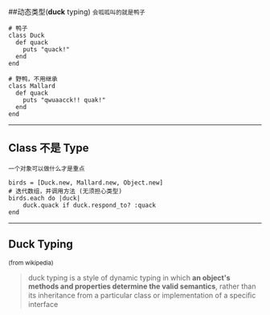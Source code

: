 ##动态类型(**duck** typing)
<small>会呱呱叫的就是鸭子</small>
```
# 鸭子
class Duck
  def quack
    puts "quack!"
  end
end

# 野鸭，不用继承
class Mallard
  def quack
    puts "qwuaacck!! quak!"
  end
end
```

---

## Class 不是 Type

<small>⼀个对象可以做什么才是重点</small>
```
birds = [Duck.new, Mallard.new, Object.new]
# 迭代数组，并调用方法 (无须担心类型)
birds.each do |duck|
    duck.quack if duck.respond_to? :quack
end
```

---

## **Duck** Typing
<small>(from wikipedia)</small>
>duck typing is a style of dynamic typing in 
>which **an object's methods and properties 
>determine the valid semantics**, rather than 
>its inheritance from a particular class or 
>implementation of a speciﬁc interface

